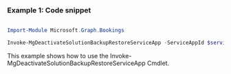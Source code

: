 ### Example 1: Code snippet

```powershell

Import-Module Microsoft.Graph.Bookings

Invoke-MgDeactivateSolutionBackupRestoreServiceApp -ServiceAppId $serviceAppId

```
This example shows how to use the Invoke-MgDeactivateSolutionBackupRestoreServiceApp Cmdlet.


